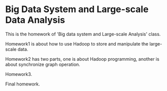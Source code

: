 # Big Data System and  Large-scale Data Analysis
This is the homework of 'Big data system and  Large-scale Analysis' class.

Homework1 is about how to use Hadoop to store and manipulate the large-scale data.

Homework2 has two parts, one is about Hadoop programming, another is about synchronize graph operation.

Homework3.

Final homework.
